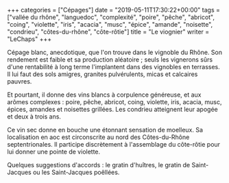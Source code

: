 +++
categories = ["Cépages"]
date = "2019-05-11T17:30:22+00:00"
tags = ["vallée du rhône", "languedoc", "complexité", "poire", "pêche", "abricot", "coing", "violette", "iris", "acacia", "musc", "épice", "amande", "noisette", "condrieu", "côtes-du-rhône", "côte-rôtie"]
title = "Le viognier"
writer = "LeChaps"
+++

Cépage blanc, anecdotique, que l'on trouve dans le vignoble du Rhône. Son rendement est faible et sa production aléatoire ; seuls les vignerons sûrs d'une rentabilité à long terme l'implantent dans des vignobles en terrasses. Il lui faut des sols amigres, granites pulvérulents, micas et calcaires pauvres.  

Et pourtant, il donne des vins blancs à corpulence généreuse, et aux arômes complexes : poire, pêche, abricot, coing, violette, iris, acacia, musc, épices, amandes et noisettes grillées. Les condrieu atteignent leur apogée et deux à trois ans.  

Ce vin sec donne en bouche une étonnant sensation de moelleux. Sa localisation en aoc est circonscrite au nord des Côtes-du-Rhône septentrionales. Il participe discrètement à l'assemblage du côte-rôtie pour lui donner une pointe de violette.  

Quelques suggestions d'accords : le gratin d'huîtres, le gratin de Saint-Jacques ou les Saint-Jacques poêllées.